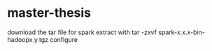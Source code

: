 # master-thesis
download the tar file for spark
extract with tar -zxvf spark-x.x.x-bin-hadoopx.y.tgz
configure